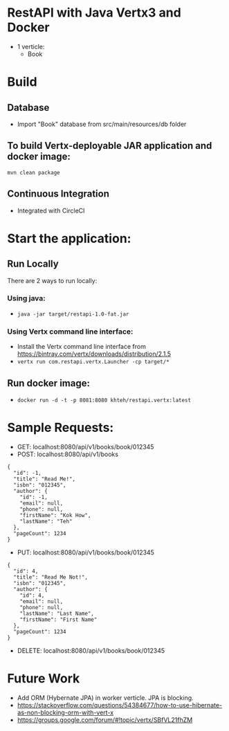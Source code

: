 # RestAPI with Java Vertx3 and Docker
* 1 verticle:
  - Book

# Build

## Database
* Import "Book" database from src/main/resources/db folder

## To build Vertx-deployable JAR application and docker image:
```mvn clean package```

## Continuous Integration
* Integrated with CircleCI

# Start the application:
## Run Locally
There are 2 ways to run locally:
### Using java:
* `java -jar target/restapi-1.0-fat.jar`

### Using Vertx command line interface:
* Install the Vertx command line interface from https://bintray.com/vertx/downloads/distribution/2.1.5
* `vertx run com.restapi.vertx.Launcher -cp target/*`

## Run docker image:
* `docker run -d -t -p 8081:8080 khteh/restapi.vertx:latest`

# Sample Requests:
* GET: localhost:8080/api/v1/books/book/012345
* POST: localhost:8080/api/v1/books
```
{
  "id": -1,
  "title": "Read Me!",
  "isbn": "012345",
  "author": {
    "id": -1,
    "email": null,
    "phone": null,
    "firstName": "Kok How",
    "lastName": "Teh"
  },
  "pageCount": 1234
}
```
* PUT: localhost:8080/api/v1/books/book/012345
```
{
  "id": 4,
  "title": "Read Me Not!",
  "isbn": "012345",
  "author": {
    "id": 4,
    "email": null,
    "phone": null,
    "lastName": "Last Name",
    "firstName": "First Name"
  },
  "pageCount": 1234
}
```
* DELETE: localhost:8080/api/v1/books/book/012345

# Future Work
* Add ORM (Hybernate JPA) in worker verticle. JPA is blocking.
* https://stackoverflow.com/questions/54384677/how-to-use-hibernate-as-non-blocking-orm-with-vert-x
* https://groups.google.com/forum/#!topic/vertx/SBfVL21fhZM

